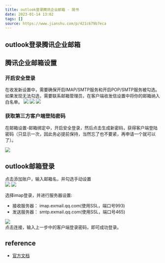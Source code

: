 ```yaml
---
title: outlook登录腾讯企业邮箱 - 简书 
date: 2023-01-14 13:02  
tags: []  
source: https://www.jianshu.com/p/421c679b7eca
---
```

## outlook登录腾讯企业邮箱
## 腾讯企业邮箱设置
### 开启安全登录

在收发新设置中，需要确保开启IMAP/SMTP服务和开启POP/SMTP服务被勾选。  
如果发现无法勾选，需要联系邮箱管理员，在客户端收发信设置中将你的邮箱纳入白名单。
![][fig2]
![][fig3]
![][fig4]
### 获取第三方客户端登陆密码

在邮箱设置-邮箱绑定中，开启安全登录，然后点击生成新密码，获得客户端登陆密码（只显示一次，因此务必提前保持，当然忘了也不要紧，再申请一个就可以了）。

![][fig5]

## outlook邮箱登录

点击添加账户，输入邮箱名，并勾选手动设置  
![][fig6]
![][fig7]

选择imap登录，并进行服务器设置:  
- 接收服务器：  imap.exmail.qq.com(使用SSL，端口号993)  
- 发送服务器：  smtp.exmail.qq.com(使用SSL，端口号465)
  

![][fig8]  
点击连接，输入上一步中的客户端登录密码，即可成功登录。

## reference
- [官方文档](https://service.exmail.qq.com/cgi-bin/help?subtype=1&&id=28&&no=1000564#2)

[fig1]: https://upload.jianshu.io/users/upload_avatars/19543241/90860e9b-bf90-4239-a86d-3619fe3eb045.jpg?imageMogr2/auto-orient/strip|imageView2/1/w/96/h/96/format/webp
[fig2]: https://upload-images.jianshu.io/upload_images/19543241-6ba966648fbda710.png?imageMogr2/auto-orient/strip|imageView2/2/w/1086/format/webp
[fig3]: https://upload-images.jianshu.io/upload_images/19543241-bc89d24e1c49d54b.png?imageMogr2/auto-orient/strip|imageView2/2/w/1117/format/webp
[fig4]: https://upload-images.jianshu.io/upload_images/19543241-ca1a136ba9dee089.png?imageMogr2/auto-orient/strip|imageView2/2/w/1128/format/webp
[fig5]: https://upload-images.jianshu.io/upload_images/19543241-8d58bf9b85716406.png?imageMogr2/auto-orient/strip|imageView2/2/w/964/format/webp
[fig6]: https://upload-images.jianshu.io/upload_images/19543241-aab77c5d9a2072ec.png?imageMogr2/auto-orient/strip|imageView2/2/w/819/format/webp
[fig7]: https://upload-images.jianshu.io/upload_images/19543241-363311f843effbd6.png?imageMogr2/auto-orient/strip|imageView2/2/w/460/format/webp
[fig8]: https://upload-images.jianshu.io/upload_images/19543241-59945804bed176b7.png?imageMogr2/auto-orient/strip|imageView2/2/w/492/format/webp